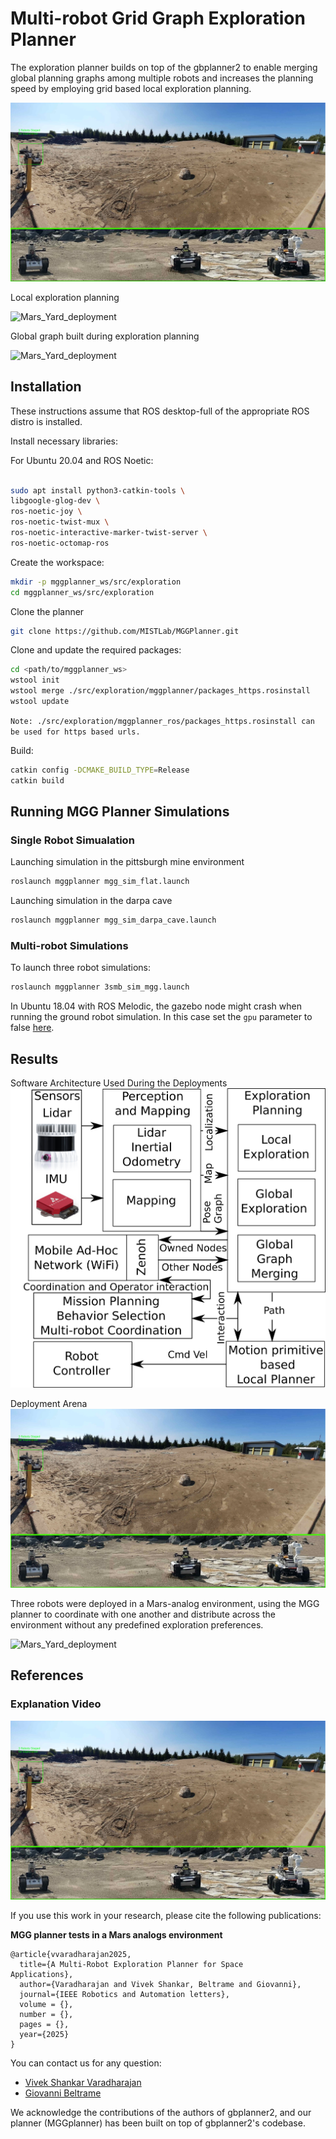 # Multi-robot Grid Graph Exploration Planner

The exploration planner builds on top of the gbplanner2 to enable merging global planning graphs among multiple robots and increases the planning speed by employing grid based local exploration planning.

![swag](img/Mars_Yard.png)

Local exploration planning

![Mars_Yard_deployment](img/mgg_local.gif)

Global graph built during exploration planning

![Mars_Yard_deployment](img/mgg_global.gif)

## Installation
These instructions assume that ROS desktop-full of the appropriate ROS distro is installed.

Install necessary libraries:

For Ubuntu 20.04 and ROS Noetic:
```bash

sudo apt install python3-catkin-tools \
libgoogle-glog-dev \
ros-noetic-joy \
ros-noetic-twist-mux \
ros-noetic-interactive-marker-twist-server \
ros-noetic-octomap-ros
```


Create the workspace:
```bash
mkdir -p mggplanner_ws/src/exploration
cd mggplanner_ws/src/exploration
```
Clone the planner
```bash
git clone https://github.com/MISTLab/MGGPlanner.git
```

Clone and update the required packages:
```bash
cd <path/to/mggplanner_ws>
wstool init
wstool merge ./src/exploration/mggplanner/packages_https.rosinstall
wstool update
```

`Note: ./src/exploration/mggplanner_ros/packages_https.rosinstall can be used for https based urls.`

Build:
```bash
catkin config -DCMAKE_BUILD_TYPE=Release
catkin build
```

## Running MGG Planner Simulations 

### Single Robot Simualation

Launching simulation in the pittsburgh mine environment
```bash
roslaunch mggplanner mgg_sim_flat.launch
```
Launching simulation in the darpa cave
```bash
roslaunch mggplanner mgg_sim_darpa_cave.launch
```

### Multi-robot Simulations
To launch three robot simulations:
```bash
roslaunch mggplanner 3smb_sim_mgg.launch
```
In Ubuntu 18.04 with ROS Melodic, the gazebo node might crash when running the ground robot simulation. In this case set the `gpu` parameter to false [here](https://github.com/ntnu-arl/smb_simulator/blob/6ed9d738ffd045d666311a8ba266570f58dca438/smb_description/urdf/sensor_head.urdf.xacro#L20).

## Results

Software Architecture Used During the Deployments
![Soft_arc](img/arc.png)

Deployment Arena 
![Mars Yard](img/Mars_Yard.png)

Three robots were deployed in a Mars-analog environment, using the MGG planner to coordinate with one another and distribute across the environment without any predefined exploration preferences.

![Mars_Yard_deployment](img/mgg_real.gif)

## References

### Explanation Video
[![gbplanner_video](img/Mars_Yard.png)](https://youtu.be/Fv8B0Ml0KCY)

If you use this work in your research, please cite the following publications:

**MGG planner tests in a Mars analogs environment**
```
@article{vvaradharajan2025,
  title={A Multi-Robot Exploration Planner for Space
Applications},
  author={Varadharajan and Vivek Shankar, Beltrame and Giovanni},
  journal={IEEE Robotics and Automation letters},
  volume = {},
  number = {},
  pages = {},  
  year={2025}
}
```

You can contact us for any question:
* [Vivek Shankar Varadharajan](mailto:vivek-shankar.varadharajan@polymtl.ca)
* [Giovanni Beltrame](mailto:giovanni.beltrame@polymtl.ca)

We acknowledge the contributions of the authors of gbplanner2, and our planner (MGGplanner) has been built on top of gbplanner2's codebase. 